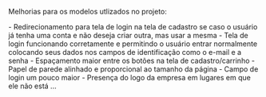 Melhorias para os modelos utlizados no projeto:

\- Redirecionamento para tela de login na tela de cadastro se caso o
usuário já tenha uma conta e não deseja criar outra, mas usar a mesma -
Tela de login funcionando corretamente e permitindo o usuário entrar
normalmente colocando seus dados nos campos de identificação como o
e-mail e a senha - Espaçamento maior entre os botões na tela de
cadastro/carrinho - Papel de parede alinhado e proporcional ao tamanho
da página - Campo de login um pouco maior - Presença do logo da empresa
em lugares em que ele não está \...
